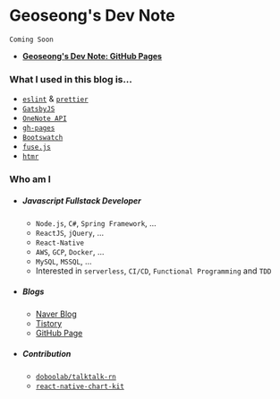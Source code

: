 # Geoseong's Dev Note
```
Coming Soon
```
- [**Geoseong's Dev Note: GitHub Pages**](https://geoseong.github.io/)

### What I used in this blog is...
- [`eslint`](https://eslint.org/docs/user-guide/getting-started) & [`prettier`](https://prettier.io/docs/en/index.html)
- [`GatsbyJS`](https://www.gatsbyjs.org/docs/)
- [`OneNote API`](https://docs.microsoft.com/en-us/previous-versions/office/office-365-api/how-to/onenote-supported-ops)
- [`gh-pages`](https://github.com/tschaub/gh-pages)
- [`Bootswatch`](https://bootswatch.com/)
- [`fuse.js`](https://fusejs.io/)
- [`htmr`](https://github.com/pveyes/htmr)

### Who am I
- ##### Javascript Fullstack Developer
  - `Node.js`, `C#`, `Spring Framework`, ...
  - `ReactJS`, `jQuery`, ...
  - `React-Native`
  - `AWS`, `GCP`, `Docker`, ...
  - `MySQL`, `MSSQL`, ...
  - Interested in `serverless`, `CI/CD`, `Functional Programming` and `TDD`
- ##### Blogs
  - [Naver Blog](https://blog.naver.com/imf4)
  - [Tistory](https://geoseong.tistory.com/)
  - [GitHub Page](https://geoseong.github.io/)
- ##### Contribution
  - [`doboolab/talktalk-rn`](https://github.com/dooboolab/talktalk-rn/graphs/contributors)
  - [`react-native-chart-kit`](https://github.com/geoseong/react-native-chart-kit/graphs/contributors)
